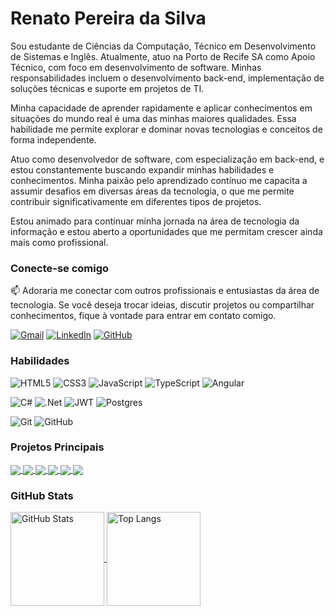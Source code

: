 # Renato Pereira da Silva
Sou estudante de Ciências da Computação, Técnico em Desenvolvimento de Sistemas e Inglês. Atualmente, atuo na Porto de Recife SA como Apoio Técnico, com foco em desenvolvimento de software. Minhas responsabilidades incluem o desenvolvimento back-end, implementação de soluções técnicas e suporte em projetos de TI.

Minha capacidade de aprender rapidamente e aplicar conhecimentos em situações do mundo real é uma das minhas maiores qualidades. Essa habilidade me permite explorar e dominar novas tecnologias e conceitos de forma independente.

Atuo como desenvolvedor de software, com especialização em back-end, e estou constantemente buscando expandir minhas habilidades e conhecimentos. Minha paixão pelo aprendizado contínuo me capacita a assumir desafios em diversas áreas da tecnologia, o que me permite contribuir significativamente em diferentes tipos de projetos.

Estou animado para continuar minha jornada na área de tecnologia da informação e estou aberto a oportunidades que me permitam crescer ainda mais como profissional.

### Conecte-se comigo

📫 Adoraria me conectar com outros profissionais e entusiastas da área de tecnologia. Se você deseja trocar ideias, discutir projetos ou compartilhar conhecimentos, fique à vontade para entrar em contato comigo.

[![Gmail](https://img.shields.io/badge/Gmail-D14836?style=for-the-badge&logo=gmail&logoColor=white)](mailto:renatopereirals@gmail.com)
[![LinkedIn](https://img.shields.io/badge/linkedin-%230077B5.svg?style=for-the-badge&logo=linkedin&logoColor=white)](https://www.linkedin.com/in/renatopreirals//)
[![GitHub](https://img.shields.io/badge/github-%23121011.svg?style=for-the-badge&logo=github&logoColor=white)](https://github.com/renatopereirals)

### Habilidades

![HTML5](https://img.shields.io/badge/html5-%23E34F26.svg?style=for-the-badge&logo=html5&logoColor=white)
![CSS3](https://img.shields.io/badge/css3-%231572B6.svg?style=for-the-badge&logo=css3&logoColor=white)
![JavaScript](https://img.shields.io/badge/javascript-%23323330.svg?style=for-the-badge&logo=javascript&logoColor=%23F7DF1E)
![TypeScript](https://img.shields.io/badge/typescript-%23007ACC.svg?style=for-the-badge&logo=typescript&logoColor=white)
![Angular](https://img.shields.io/badge/angular-%23DD0031.svg?style=for-the-badge&logo=angular&logoColor=white)

![C#](https://img.shields.io/badge/c%23-%23239120.svg?style=for-the-badge&logo=csharp&logoColor=white)
![.Net](https://img.shields.io/badge/.NET-5C2D91?style=for-the-badge&logo=.net&logoColor=white)
![JWT](https://img.shields.io/badge/JWT-black?style=for-the-badge&logo=JSON%20web%20tokens)
![Postgres](https://img.shields.io/badge/postgres-%23316192.svg?style=for-the-badge&logo=postgresql&logoColor=white)



![Git](https://img.shields.io/badge/git-%23F05033.svg?style=for-the-badge&logo=git&logoColor=white)
![GitHub](https://img.shields.io/badge/github-%23121011.svg?style=for-the-badge&logo=github&logoColor=white)

### Projetos Principais

<a href="https://github.com/RenatoPereirals/Banco_De_Horas_E_Servi-os.git">
  <img align="center" src="https://github-readme-stats.vercel.app/api/pin/?username=RenatoPereirals&repo=Banco_De_Horas_E_Servi-os&theme=radical" />
</a>

<a href="https://github.com/RenatoPereirals/Agenta_Asp.NET_5-fornt-end.git">
  <img align="center" src="https://github-readme-stats.vercel.app/api/pin/?username=RenatoPereirals&repo=Agenta_Asp.NET_5-fornt-end&theme=radical" />
</a>

<a href="https://github.com/RenatoPereirals/Agenta_Asp.NET_5-back-end.git">
  <img align="center" src="https://github-readme-stats.vercel.app/api/pin/?username=RenatoPereirals&repo=Agenta_Asp.NET_5-back-end&theme=radical" />
</a>

<a href="https://github.com/RenatoPereirals/PipocaAgilPodcast.git">
  <img align="center" src="https://github-readme-stats.vercel.app/api/pin/?username=RenatoPereirals&repo=PipocaAgilPodcast&theme=radical" />
</a>

<a href="https://github.com/RenatoPereirals/PipocaAgilPodcast-testes.git">
  <img align="center" src="https://github-readme-stats.vercel.app/api/pin/?username=RenatoPereirals&repo=PipocaAgilPodcast-testes&theme=radical" />
</a>

<a href="https://github.com/RenatoPereirals/PipocaAgilPodcast-server.git">
  <img align="center" src="https://github-readme-stats.vercel.app/api/pin/?username=RenatoPereirals&repo=PipocaAgilPodcast-server&theme=radical" />
</a>


### GitHub Stats
<a href="https://github.com/anuraghazra/github-readme-stats">
  <img height=150 align="center" src="https://github-readme-stats.vercel.app/api?username=RenatoPereirals&show_icons=true&theme=radical&rank_icon=github" alt="GitHub Stats"/>
</a>
<a href="https://github.com/anuraghazra/convoychat">
  <img height=150 align="center" src="https://github-readme-stats.vercel.app/api/top-langs/?username=RenatoPereirals&layout=compact&theme=radical" alt="Top Langs"/>
</a>
